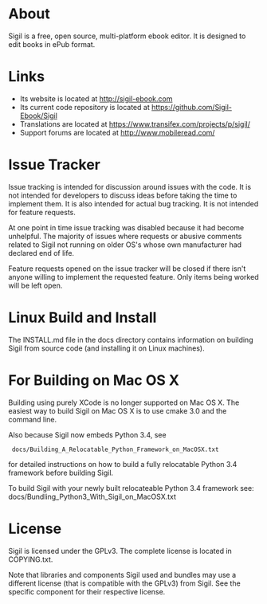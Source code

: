 About
=====

Sigil is a free, open source, multi-platform ebook editor.
It is designed to edit books in ePub format.


Links
=====

* Its website is located at http://sigil-ebook.com
* Its current code repository is located at https://github.com/Sigil-Ebook/Sigil
* Translations are located at https://www.transifex.com/projects/p/sigil/
* Support forums are located at http://www.mobileread.com/


Issue Tracker
=============

Issue tracking is intended for discussion around issues with the code. It
is not intended for developers to discuss ideas before taking the time to
implement them. It is also intended for actual bug tracking. It is not
intended for feature requests.

At one point in time issue tracking was disabled because it had become
unhelpful. The majority of issues where requests or abusive comments related
to Sigil not running on older OS's whose own manufacturer had declared
end of life.

Feature requests opened on the issue tracker will be closed if there isn't
anyone willing to implement the requested feature. Only items being worked
will be left open.


Linux Build and Install
=======================

The INSTALL.md file in the docs directory contains information on building
Sigil from source code (and installing it on Linux machines).


For Building on Mac OS X
========================

Building using purely XCode is no longer supported on Mac OS X.  The easiest 
way to build Sigil on Mac OS X is to use cmake 3.0 and the command line.   

Also because Sigil now embeds Python 3.4, see  

     docs/Building_A_Relocatable_Python_Framework_on_MacOSX.txt

for detailed instructions on how to build a fully relocatable Python 3.4 framework before
building Sigil.  

To build Sigil with your newly built relocateable Python 3.4 framework see:
   docs/Bundling_Python3_With_Sigil_on_MacOSX.txt


License
=======

Sigil is licensed under the GPLv3. The complete license is located in
COPYING.txt.

Note that libraries and components Sigil used and bundles may use a different
license (that is compatible with the GPLv3) from Sigil. See the specific
component for their respective license.
